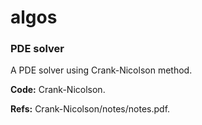 # algos

### PDE solver
A PDE solver using Crank-Nicolson method.

**Code:** Crank-Nicolson.

**Refs:** Crank-Nicolson/notes/notes.pdf.

